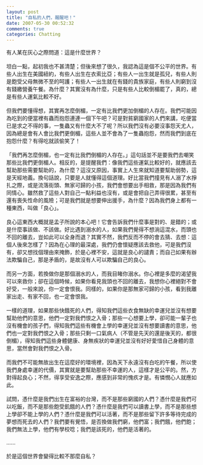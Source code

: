 ```yaml
---
layout: post
title: "自私的人們，醒醒吧！"
date: 2007-05-30 00:52:32
comments: true
categories: Chatting
---
```

有人某在灰心之際問道：這是什麼世界？<br /><br />坦白一點，起初我也不甚清楚；但後來想了很久，我認為這是個不公平的世界。有些人出生在美國紐約，有些人出生在衣索比亞；有些人一出生就是孤兒，有些人則是飽受父母無微不至的呵護；有些人一出生就在有錢的貴族家庭，有些人則窮到沒有錢繳營養午餐。為什麼？其實沒有為什麼，只是有些人比較倒楣罷了，真的，總是有些人運氣比較不好。<br /><br />但我們要懂得想，其實再怎麼倒楣，一定有比我們更加倒楣的人存在。我們可能因為吃到的便當裡有蟲而抱怨連連一個下午吧？可是對貧窮國家的人們來講，吃便當已是求之不得的事，一隻蟲又有什麼大不了呢？所以我們沒有必要沒事怨天尤人，因為總是會有人會比我們更倒楣，這些人並不會為了一隻蟲抱怨，然而我們到底在抱怨什麼？有得吃就該偷笑了！<br /><br />「我們再怎麼倒楣，也一定有比我們倒楣的人存在。」這句話並不是要我們去嘲笑那些比我們更倒楣人。相反的，是提醒我們：像我們這些運氣比較好的，就應該去幫助那些需要幫助的，為什麼？這沒又原因，事實上人生來就知道要幫助弱勢，這是天經地義。換句話說，只要是人就懂得這個道理。好比當我們撞見有人溺了水掙扎之際，或是流落街頭、無家可歸的小孩，我們會想要出手相救，那是因為我們有同情心。雖然救了這些人對自己一點利益也沒有，或是會把自己弄得很累，甚至有還有喪失性命的風險；可是我們就是想要伸出援手，為什麼？因為我們身上都有一種東西，叫做「良心」。<br /><br />良心這東西大概就是孟子所說的本心吧！它會告訴我們什麼事是對的、是錯的；或是什麼事該做、不該做。好比遇到溺水的人，如果我們覺得不想淌這混水，而頭也不回的離去，豈如此可以全身而退？其實不然，我們反而不停的會去猜、去想：這個人後來怎樣了？因為在心理的最深處，我們仍會懷疑應該去救他，可是我們沒有，卻又想找個理由來掩飾，於是心裡不安，這就是良心的譴責；而自己如果有辦法欺騙自己，那是矛盾的，是故沒有人可以欺騙自己的良心。<br /><br />而另一方面，若換做你是那個溺水的人，而我目睹你溺水。你心裡是多麼的渴望我可以來救你；卻在這個時候，如果你看見我頭也不回的離去，我想你心裡絕對不會好受，一般來說，你一定會恨我。同樣的，如果你是那無家可歸的小孩，看到我離家出走、有家不回，也一定會恨我。<br /><br />一樣的道理，如果那些快餓死的人們，得知我們這些衣食無缺的幸運兒並沒有想要幫助他們的意思，他們一定對我們恨之入骨；那些一心想要上學，卻可能一輩子也沒有機會的孩子們，得知我們這些有機會上學的幸運兒並沒有想要讀書的意思，他們也一定對我們恨之入骨；那些只剩一口氣病人（不管是先天的還是後天的，都很倒楣），得知我們這些身體健康、身無疾狀的幸運兒並沒有好好愛惜自己身體的意思，當然會對我們恨之入骨。<br /><br />而我們不可能無故出生在這麼好的環境裡，因為天下永遠沒有白吃的午餐，所以使我們身處幸運的代價，其實就是要幫助那些不幸運的人，這樣才是公平的。然，方對得起良心；不然，得享受安逸之際，應感到非常的愧疚才是。有憐憫心人就應如此。<br /><br />試問，憑什麼是我們出生在富裕的台灣，而不是那些窮國的人們？憑什麼是我們可以吃飯，而不是那些飽受飢餓的人們？憑什麼是我們可以讀書上學，而不是那些想上學卻不能上學的人們？憑什麼是我們可以活著，而不是那些留下許多等待完成的夢想而死去的人們？我們要有覺悟，是否換做我們窮，他們富；我們餓，他們飽；我們無法上學，他們有學校唸；我們是該死的，他們是活著的。<br /><br />......<br /><br />於是這個世界會變得比較不那麼自私？<br />
